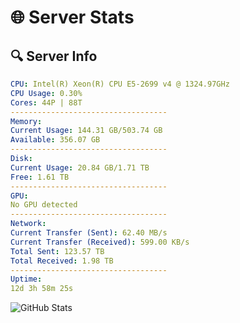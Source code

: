 # 🌐 Server Stats
## 🔍 Server Info
```yaml
CPU: Intel(R) Xeon(R) CPU E5-2699 v4 @ 1324.97GHz
CPU Usage: 0.30%
Cores: 44P | 88T
-----------------------------------
Memory:
Current Usage: 144.31 GB/503.74 GB
Available: 356.07 GB
-----------------------------------
Disk:
Current Usage: 20.84 GB/1.71 TB
Free: 1.61 TB
-----------------------------------
GPU:
No GPU detected
-----------------------------------
Network:
Current Transfer (Sent): 62.40 MB/s
Current Transfer (Received): 599.00 KB/s
Total Sent: 123.57 TB
Total Received: 1.98 TB
-----------------------------------
Uptime:
12d 3h 58m 25s
```
![GitHub Stats](https://img.shields.io/badge/Updated-2025-02-20_02:41:43-blue)
